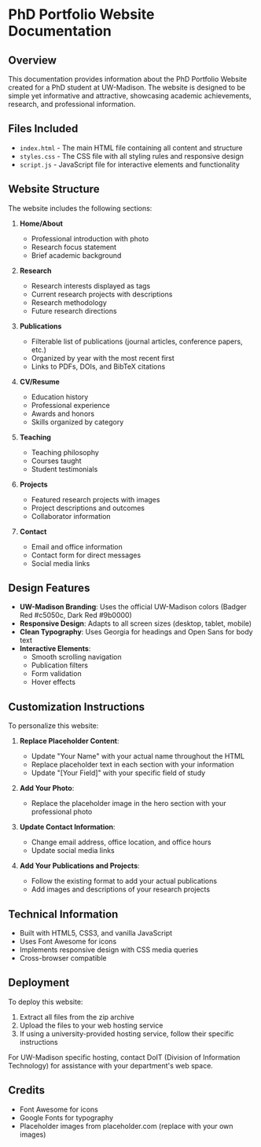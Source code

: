 # PhD Portfolio Website Documentation

## Overview
This documentation provides information about the PhD Portfolio Website created for a PhD student at UW-Madison. The website is designed to be simple yet informative and attractive, showcasing academic achievements, research, and professional information.

## Files Included
- `index.html` - The main HTML file containing all content and structure
- `styles.css` - The CSS file with all styling rules and responsive design
- `script.js` - JavaScript file for interactive elements and functionality

## Website Structure
The website includes the following sections:

1. **Home/About**
   - Professional introduction with photo
   - Research focus statement
   - Brief academic background

2. **Research**
   - Research interests displayed as tags
   - Current research projects with descriptions
   - Research methodology
   - Future research directions

3. **Publications**
   - Filterable list of publications (journal articles, conference papers, etc.)
   - Organized by year with the most recent first
   - Links to PDFs, DOIs, and BibTeX citations

4. **CV/Resume**
   - Education history
   - Professional experience
   - Awards and honors
   - Skills organized by category

5. **Teaching**
   - Teaching philosophy
   - Courses taught
   - Student testimonials

6. **Projects**
   - Featured research projects with images
   - Project descriptions and outcomes
   - Collaborator information

7. **Contact**
   - Email and office information
   - Contact form for direct messages
   - Social media links

## Design Features
- **UW-Madison Branding**: Uses the official UW-Madison colors (Badger Red #c5050c, Dark Red #9b0000)
- **Responsive Design**: Adapts to all screen sizes (desktop, tablet, mobile)
- **Clean Typography**: Uses Georgia for headings and Open Sans for body text
- **Interactive Elements**: 
  - Smooth scrolling navigation
  - Publication filters
  - Form validation
  - Hover effects

## Customization Instructions
To personalize this website:

1. **Replace Placeholder Content**:
   - Update "Your Name" with your actual name throughout the HTML
   - Replace placeholder text in each section with your information
   - Update "[Your Field]" with your specific field of study

2. **Add Your Photo**:
   - Replace the placeholder image in the hero section with your professional photo

3. **Update Contact Information**:
   - Change email address, office location, and office hours
   - Update social media links

4. **Add Your Publications and Projects**:
   - Follow the existing format to add your actual publications
   - Add images and descriptions of your research projects

## Technical Information
- Built with HTML5, CSS3, and vanilla JavaScript
- Uses Font Awesome for icons
- Implements responsive design with CSS media queries
- Cross-browser compatible

## Deployment
To deploy this website:

1. Extract all files from the zip archive
2. Upload the files to your web hosting service
3. If using a university-provided hosting service, follow their specific instructions

For UW-Madison specific hosting, contact DoIT (Division of Information Technology) for assistance with your department's web space.

## Credits
- Font Awesome for icons
- Google Fonts for typography
- Placeholder images from placeholder.com (replace with your own images)
